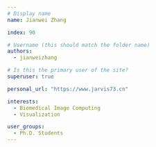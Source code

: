 ```yaml
---
# Display name
name: Jianwei Zhang

index: 90

# Username (this should match the folder name)
authors:
  - jianweizhang

# Is this the primary user of the site?
superuser: true

personal_url: "https://www.jarvis73.cn"

interests:
  - Biomedical Image Computing
  - Visualization

user_groups:
  - Ph.D. Students
---
```

